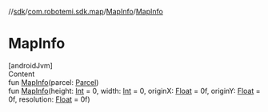 //[sdk](../../../index.md)/[com.robotemi.sdk.map](../index.md)/[MapInfo](index.md)/[MapInfo](-map-info.md)



# MapInfo  
[androidJvm]  
Content  
fun [MapInfo](-map-info.md)(parcel: [Parcel](https://developer.android.com/reference/kotlin/android/os/Parcel.html))  
fun [MapInfo](-map-info.md)(height: [Int](https://kotlinlang.org/api/latest/jvm/stdlib/kotlin/-int/index.html) = 0, width: [Int](https://kotlinlang.org/api/latest/jvm/stdlib/kotlin/-int/index.html) = 0, originX: [Float](https://kotlinlang.org/api/latest/jvm/stdlib/kotlin/-float/index.html) = 0f, originY: [Float](https://kotlinlang.org/api/latest/jvm/stdlib/kotlin/-float/index.html) = 0f, resolution: [Float](https://kotlinlang.org/api/latest/jvm/stdlib/kotlin/-float/index.html) = 0f)  



